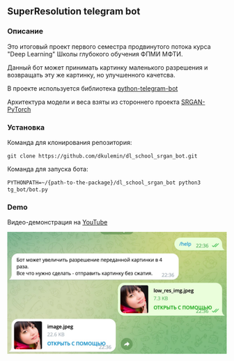 ## SuperResolution telegram bot

### Описание

Это итоговый проект первого семестра продвинутого потока курса "Deep Learning" Школы глубокого обучения ФПМИ МФТИ.

Данный бот может принимать картинку маленького разрешения и возвращать эту же картинку, но улучшенного качетсва.

В проекте используется библиотека [python-telegram-bot](https://github.com/python-telegram-bot/python-telegram-bot)

Архитектура модели и веса взяты из стороннего проекта [SRGAN-PyTorch](https://github.com/Lornatang/SRGAN-PyTorch)

### Установка

Команда для клонирования репозитория:
```
git clone https://github.com/dkulemin/dl_school_srgan_bot.git
```

Команда для запуска бота:
```
PYTHONPATH=~/{path-to-the-package}/dl_school_srgan_bot python3 tg_bot/bot.py
```

### Demo

Видео-демонстрация на [YouTube](https://youtu.be/B8EqLn6NpgQ)

![screenshot](https://github.com/dkulemin/dl_school_srgan_bot/raw/master/source/screenshots/demo-screenshot.jpg)
